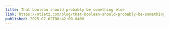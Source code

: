 ```yaml
---
title: That boolean should probably be something else
link: https://ntietz.com/blog/that-boolean-should-probably-be-something-else/
published: 2025-07-02T08:42:00-0400
---
```

